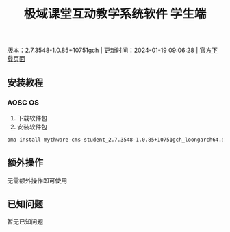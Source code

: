 ﻿---
id: 201
title: 极域课堂互动教学系统软件 学生端
toc: true
weight: 201
---

版本：2.7.3548-1.0.85+10751gch | 更新时间：2024-01-19 09:06:28 | [官方下载页面](http://app.loongapps.cn/#/detail/201)

## 安装教程 

### AOSC OS 

1. 下载软件包
2. 安装软件包

```bash
oma install mythware-cms-student_2.7.3548-1.0.85+10751gch_loongarch64.deb
```

## 额外操作

无需额外操作即可使用

## 已知问题

暂无已知问题

